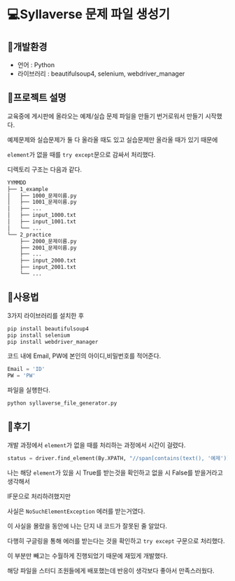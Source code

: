 # 💻Syllaverse 문제 파일 생성기

## 📍개발환경
- 언어 : Python
- 라이브러리 : beautifulsoup4, selenium, webdriver_manager

## 📍프로젝트 설명

교육중에 게시판에 올라오는 예제/실습 문제 파일을 만들기 번거로워서 만들기 시작했다.

예제문제와 실습문제가 둘 다 올라올 때도 있고 실습문제만 올라올 때가 있기 때문에

`element`가 없을 때를 `try except`문으로 감싸서 처리했다.

디렉토리 구조는 다음과 같다.

```bash
YYMMDD
├── 1_example
│   ├── 1000_문제이름.py
│   ├── 1001_문제이름.py
│   ├── ...
│   ├── input_1000.txt
│   ├── input_1001.txt
│   └── ...
└── 2_practice
    ├── 2000_문제이름.py
    ├── 2001_문제이름.py
    ├── ...
    ├── input_2000.txt
    ├── input_2001.txt
    └── ...
```

## 📍사용법

3가지 라이브러리를 설치한 후 

```Python
pip install beautifulsoup4
pip install selenium
pip install webdriver_manager
```

코드 내에 Email, PW에 본인의 아이디,비밀번호를 적어준다.
```Python
Email = 'ID'
PW = 'PW'
```

파일을 실행한다.

```Python
python syllaverse_file_generator.py
```



## 📍후기

개발 과정에서 `element`가 없을 때를 처리하는 과정에서 시간이 걸렸다.

```Python
status = driver.find_element(By.XPATH, "//span[contains(text(), '예제')]").click()
```
나는 해당 `element`가 있을 시 True를 받는것을 확인하고 없을 시 False를 받을거라고 생각해서

IF문으로 처리하려했지만

사실은 `NoSuchElementException` 에러를 받는거였다.

이 사실을 몰랐을 동안에 나는 단지 내 코드가 잘못된 줄 알았다.

다행히 구글링을 통해 에러를 받는다는 것을 확인하고 `try except` 구문으로 처리했다.

이 부분만 빼고는 수월하게 진행되었기 때문에 재밌게 개발했다.

해당 파일을 스터디 조원들에게 배포했는데 반응이 생각보다 좋아서 만족스러웠다.